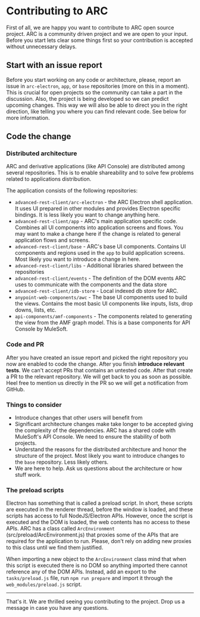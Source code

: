 # Contributing to ARC

First of all, we are happy you want to contribute to ARC open source project. ARC is a community driven project and we are open to your input. Before you start lets clear some things first so your contribution is accepted without unnecessary delays.

## Start with an issue report

Before you start working on any code or architecture, please, report an issue in `arc-electron`, `app`, or `base` repositories (more on this in a moment). This is crucial for open projects so the community can take a part in the discussion. Also, the project is being developed so we can predict upcoming changes. This way we will also be able to direct you in the right direction, like telling you where you can find relevant code. See below for more information.

## Code the change

### Distributed architecture

ARC and derivative applications (like API Console) are distributed among several repositories. This is to enable shareability and to solve few problems related to applications distribution.

The application consists of the following repositories:

- `advanced-rest-client/arc-electron` - the ARC Electron shell application. It uses UI prepared in other modules and provides Electron specific bindings. It is less likely you want to change anything here.
- `advanced-rest-client/app` - ARC's main application specific code. Combines all UI components into application screens and flows. You may want to make a change here if the change is related to general application flows and screens.
- `advanced-rest-client/base` - ARC's base UI components. Contains UI components and regions used in the `app` to build application screens. Most likely you want to introduce a change in here.
- `advanced-rest-client/libs` - Additional libraries shared between the repositories
- `advanced-rest-client/events` - The definition of the DOM events ARC uses to communicate with the components and the data store
- `advanced-rest-client/idb-store` - Local indexed db store for ARC.
- `anypoint-web-components/awc` - The base UI components used to build the views. Contains the most basic UI components like inputs, lists, drop downs, lists, etc.
- `api-components/amf-components` - The components related to generating the view from the AMF graph model. This is a base components for API Console by MuleSoft.

### Code and PR

After you have created an issue report and picked the right repository you now are enabled to code the change. After you finish **introduce relevant tests**. We can't accept PRs that contains an untested code. After that create a PR to the relevant repository. We will get back to you as soon as possible. Heel free to mention us directly in the PR so we will get a notification from GitHub.

### Things to consider

- Introduce changes that other users will benefit from
- Significant architecture changes make take longer to be accepted giving the complexity of the dependencies. ARC has a shared code with MuleSoft's API Console. We need to ensure the stability of both projects.
- Understand the reasons for the distributed architecture and honor the structure of the project. Most likely you want to introduce changes to the `base` repository. Less likely others.
- We are here to help. Ask us questions about the architecture or how stuff work.

### The preload scripts

Electron has something that is called a preload script. In short, these scripts are executed in the renderer thread, before the window is loaded, and these scripts has access to full NodeJS/Electron APIs. However, once the script is executed and the DOM is loaded, the web contents has no access to these APIs. ARC has a class called `ArcEnvironment` (src/preload/ArcEnvironment.js) that proxies some of the APIs that are required for the application to run. Please, don't rely on adding new proxies to this class until we find them justified.

When importing a new object to the `ArcEnvironment` class mind that when this script is executed there is no DOM so anything imported there cannot reference any of the DOM APIs. Instead, add an export to the `tasks/preload.js` file, run `npm run prepare` and import it through the `web_modules/preload.js` script.

------

That's it. We are thrilled seeing you contributing to the project. Drop us a message in case you have any questions.
